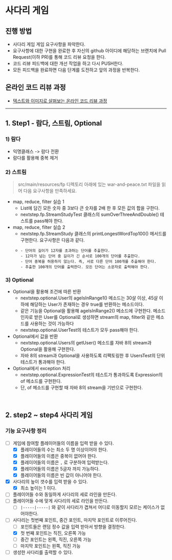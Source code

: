 # 사다리 게임

## 진행 방법

* 사다리 게임 게임 요구사항을 파악한다.
* 요구사항에 대한 구현을 완료한 후 자신의 github 아이디에 해당하는 브랜치에 Pull Request(이하 PR)를 통해 코드 리뷰 요청을 한다.
* 코드 리뷰 피드백에 대한 개선 작업을 하고 다시 PUSH한다.
* 모든 피드백을 완료하면 다음 단계를 도전하고 앞의 과정을 반복한다.

## 온라인 코드 리뷰 과정

* [텍스트와 이미지로 살펴보는 온라인 코드 리뷰 과정](https://github.com/nextstep-step/nextstep-docs/tree/master/codereview)

---

## 1. Step1 - 람다, 스트림, Optional

### 1) 람다

- 익명클래스 -> 람다 전환
- 람다를 활용해 중복 제거

### 2) 스트림

> src/main/resources/fp 디렉토리 아래에 있는 war-and-peace.txt 파일을 읽어 다음 요구사항을 만족하세요.

- map, reduce, filter 실습 1
  - List에 담긴 모든 숫자 중 3보다 큰 숫자를 2배 한 후 모든 값의 합을 구한다.
  - nextstep.fp.StreamStudyTest 클래스의 sumOverThreeAndDouble() 테스트를 pass해야 한다.
- map, reduce, filter 실습 2
  - nextstep.fp.StreamStudy 클래스의 printLongestWordTop100() 메서드를 구현한다.
  요구사항은 다음과 같다.
  - ```text
    - 단어의 길이가 12자를 초과하는 단어를 추출한다.
    - 12자가 넘는 단어 중 길이가 긴 순서로 100개의 단어를 추출한다.
    - 단어 중복을 허용하지 않는다. 즉, 서로 다른 단어 100개를 추출해야 한다.
    - 추출한 100개의 단어를 출력한다. 모든 단어는 소문자로 출력해야 한다.
    ```

### 3) Optional

- Optional을 활용해 조건에 따른 반환
  - nextstep.optional.User의 ageIsInRange1() 메소드는 30살 이상, 45살 이하에 해당하는 User가 존재하는 경우 true를 반환하는 메소드이다.
  - 같은 기능을 Optional을 활용해 ageIsInRange2() 메소드에 구현한다. 메소드 인자로 받은 User를 Optional로 생성하면 stream의 map, filter와 같은 메소드를 사용하는 것이 가능하다
  - nextstep.optional.UserTest의 테스트가 모두 pass해야 한다.
- Optional에서 값을 반환
  - nextstep.optional.Users의 getUser() 메소드를 자바 8의 stream과 Optional을 활용해 구현한다. 
  - 자바 8의 stream과 Optional을 사용하도록 리팩토링한 후 UsersTest의 단위 테스트가 통과해야 한다.
- Optional에서 exception 처리
  - nextstep.optional.ExpressionTest의 테스트가 통과하도록 Expression의 of 메소드를 구현한다. 
  - 단, of 메소드를 구현할 때 자바 8의 stream을 기반으로 구현한다.

<br>

## 2. step2 ~ step4 사다리 게임
### 기능 요구사항 정리
- [ ] 게임에 참여할 플레이어들의 이름을 입력 받을 수 있다.
  - [x] 플레이어들의 수는 최소 두 명 이상이어야 한다.
  - [x] 플레이어들의 이름은 중복이 없어야 한다.
  - [x] 플레이어들의 이름은 `,` 로 구분하여 입력받는다.
  - [x] 플레이어들의 이름은 5글자 까지 가능하다.
  - [x] 플레이어들의 이름은 빈 값이 아니어야 한다.

- [x] 사다리의 높이 갯수를 입력 받을 수 있다.
  - [x] 최소 높이는 1 이다.

- [ ] 플레이어들 수와 동일하게 사다리의 세로 라인을 만든다.
- [ ] 플레이어들 수에 맞게 사다리의 세로 라인을 만든다.
  - [ ] `|-----|-----|` 와 같이 사다리가 겹쳐서 어디로 이동할지 모르는 케이스가 없어야한다.

- [ ] 사다리는 첫번째 포인트, 중간 포인트, 마지막 포인트로 이루어진다.
  - [ ] 포인트들은 랜덤 정수 값을 입력 받아서 방향을 결정한다.
  - [x] 첫 번째 포인트는 직진, 오른쪽 가능
  - [ ] 중간 포인트는 왼쪽, 직진, 오른쪽 가능
  - [ ] 마지막 포인트는 왼쪽, 직진 가능

- [ ] 생성한 사다리를 출력할 수 있다.